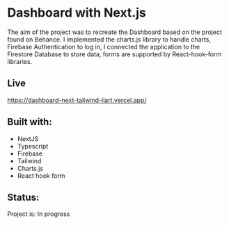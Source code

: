 # Dashboard with Next.js

The aim of the project was to recreate the Dashboard based on the project found on Behance. I implemented the charts.js library to handle charts, Firebase Authentication to log in, I connected the application to the Firestore Database to store data, forms are supported by React-hook-form libraries.

## Live
https://dashboard-next-tailwind-liart.vercel.app/

## Built with: 

- NextJS
- Typescript
- Firebase
- Tailwind
- Charts.js
- React hook form

## Status:

Project is: In progress

